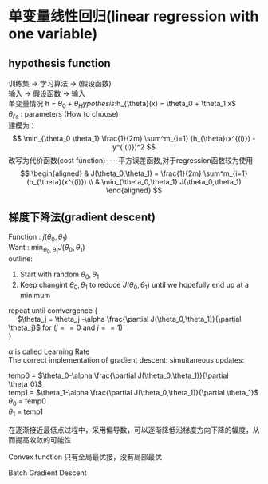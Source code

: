 # 单变量线性回归(linear regression with one variable)

## hypothesis function

训练集 $\rightarrow$ 学习算法 $\rightarrow$ (假设函数)  
输入 $\rightarrow$ 假设函数 $\rightarrow$ 输入  
单变量情况 h = $\theta_0 + \theta_
Hypothesis:$h_{\theta}(x) = \theta_0 + \theta_1 x$  
$\theta_{i's}$ : parameters  (How to choose)  
建模为：
$$
\min_{\theta_0 \theta_1} \frac{1}{2m} \sum^m_{i=1} (h_{\theta}(x^{(i)}) -y^{ (i)})^2
$$
改写为代价函数(cost function)----平方误差函数,对于regression函数较为使用  
$$
\begin{aligned}
   & J(\theta_0,\theta_1) = \frac{1}{2m} \sum^m_{i=1} (h_{\theta}(x^{(i)}) \\
   & \min_{\theta_0,\theta_1} J(\theta_0,\theta_1)
\end{aligned}
$$

## 梯度下降法(gradient descent)

Function : $j(\theta_0,\theta_1)$  
Want : $\min_{\theta_0,\theta_1} J(\theta_0,\theta_1)$  
outline:

1. Start with random $\theta_0,\theta_1$
2. Keep changint $\theta_0,\theta_1$ to reduce $J(\theta_0,\theta_1)$ until we hopefully end up at a minimum

repeat until comvergence {  
    &emsp; $\theta_j = \theta_j -\alpha \frac{\partial J(\theta_0,\theta_1)}{\partial \theta_j}$ for ($j == 0$ and $j == 1$)  
}  

$\alpha$ is called Learning Rate  
The correct implementation of gradient descent: simultaneous updates:  

temp0 = $\theta_0-\alpha \frac{\partial J(\theta_0,\theta_1)}{\partial \theta_0}$  
temp1 = $\theta_1-\alpha \frac{\partial J(\theta_0,\theta_1)}{\partial \theta_1}$  
$\theta_0$ = temp0  
$\theta_1$ = temp1  

在逐渐接近最低点过程中，采用偏导数，可以逐渐降低沿梯度方向下降的幅度，从而提高收敛的可能性  

Convex function 只有全局最优接，没有局部最优  

Batch Gradient Descent
